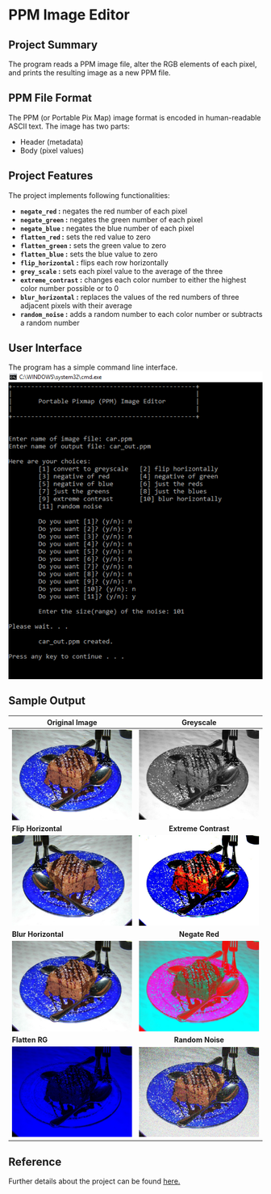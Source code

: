# PPM Image Editor 

## Project Summary
The program reads a PPM image file, alter the RGB elements of each pixel, and prints the resulting image as a new PPM file. 

## PPM File Format 
The PPM (or Portable Pix Map) image format is encoded in human-readable ASCII text. The image has two parts: 
- Header (metadata)
- Body (pixel values)

## Project Features 
The project implements following functionalities: 
- **`negate_red` :**  negates the red number of each pixel
- **`negate_green` :** negates the green number of each pixel
- **`negate_blue` :** negates the blue number of each pixel
-  **`flatten_red` :** sets the red value to zero
- **`flatten_green` :** sets the green value to zero
- **`flatten_blue` :** sets the blue value to zero
- **`flip_horizontal` :** flips each row horizontally
- **`grey_scale` :** sets each pixel value to the average of the three
- **`extreme_contrast` :** changes each color number to either the highest color number possible or to 0
- **`blur_horizontal` :** replaces the values of the red numbers of three adjacent pixels with their average
- **`random_noise` :** adds a random number to each color number or subtracts a random number

## User Interface
The program has a simple command line interface.<br />
<img src="assets/interface.PNG" align="center">

## Sample Output 
| Original Image | Greyscale | 
| ------------- |:-------------:| 
| <img src="assets/cake.jpg" width="300"> | <img src="assets/cake_greyscale.jpg" width="300"> |
| **Flip Horizontal** | **Extreme Contrast** |
| <img src="assets/cake_horizontal.jpg" width="300"> | <img src="assets/cake_contrast.jpg" width="300"> |
| **Blur Horizontal** | **Negate Red** |
| <img src="assets/cake_blur.jpg" width="300"> | <img src="assets/cake_negativered.jpg" width="300"> |
| **Flatten RG** | **Random Noise** |
| <img src="assets/cake_justblue.jpg" width="300"> | <img src="assets/cake_noise.jpg" width="300"> |

## Reference
Further details about the project can be found [here.](http://nifty.stanford.edu/2012/guerin-image-editor/)




